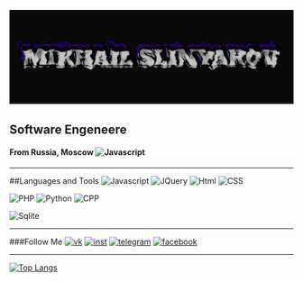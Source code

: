 [![Header](https://github.com/Slindess/Slindess/blob/main/assets/MS.png?raw=true)](https://vk.com/mikhailslinyakov)

## Software Engeneere
#### From Russia, Moscow ![Javascript](https://img.shields.io/badge/--000000?style=for-the-badge&logo=moscowmetro)
---
##Languages and Tools
![Javascript](https://img.shields.io/badge/-JAVASCRIPT-000000?style=for-the-badge&logo=javascript)
![JQuery](https://img.shields.io/badge/-JQuery-000000?style=for-the-badge&logo=jquery&logoColor=FF0000) ![Html](https://img.shields.io/badge/-Html-000000?style=for-the-badge&logo=HTML5&logoColor=FF7800) ![CSS](https://img.shields.io/badge/-CSS-000000?style=for-the-badge&logo=css3&logoColor=0042FF)

![PHP](https://img.shields.io/badge/-PHP-000000?style=for-the-badge&logo=php&logoColor=A6B0E9)
![Python](https://img.shields.io/badge/-Python-000000?style=for-the-badge&logo=python&logoColor=FF0078)
![CPP](https://img.shields.io/badge/-C++-000000?style=for-the-badge&logo=c%2b%2b&logoColor=3900FF)

![Sqlite](https://img.shields.io/badge/-Sqlite-000000?style=for-the-badge&logo=%53%51%4c%69%74%65&logoColor=3900FF)




---
###Follow Me
[![vk](https://img.shields.io/badge/-vkontakte-000000?style=for-the-badge&logo=vk&logoColor=699DE9)](https://vk.com/mikhailslinyakov) [![inst](https://img.shields.io/badge/-instagram-000000?style=for-the-badge&logo=instagram&logoColor=8D049F)](https://www.instagram.com/mikhail_slinyakov/) [![telegram](https://img.shields.io/badge/-discord-000000?style=for-the-badge&logo=telegram&logoColor=FFFE00)](https://t.me/MikhailSlinyakov) [![facebook](https://img.shields.io/badge/-facebook-000000?style=for-the-badge&logo=facebook&logoColor=10FF00)](https://www.facebook.com/profile.php?id=100022714510477)

---

[![Top Langs](https://github-readme-stats.vercel.app/api/top-langs/?username=slindess&exclude_repo=Slindess.github.io&theme=highcontrast)](https://github.com/anuraghazra/github-readme-stats)
